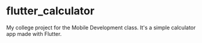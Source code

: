 # flutter_calculator

My college project for the Mobile Development class. It's a simple calculator app made with Flutter.
